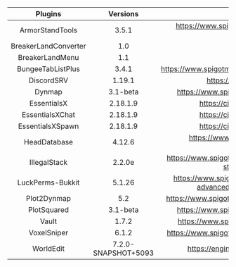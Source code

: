 |       Plugins       |        Versions       |                                                Links                                               |
| :-----------------: | :-------------------: | :------------------------------------------------------------------------------------------------: |
|    ArmorStandTools  |         3.5.1         | https://www.spigotmc.org/resources/armor-stand-tools.2237/ |
| BreakerLandConverter|          1.0          |  |
|   BreakerLandMenu   |          1.1          |  |
|  BungeeTabListPlus  |         3.4.1         | https://www.spigotmc.org/resources/bungeetablistplus.313/ |
|      DiscordSRV     |         1.19.1        | https://snapshot.discordsrv.com/ |
|        Dynmap       |        3.1-beta       | https://www.spigotmc.org/resources/dynmap.274/ |
|     EssentialsX     |        2.18.1.9       | https://ci.ender.zone/job/EssentialsX/ |
|   EssentialsXChat   |        2.18.1.9       | https://ci.ender.zone/job/EssentialsX/ |
|   EssentialsXSpawn  |        2.18.1.9       | https://ci.ender.zone/job/EssentialsX/ |
|   HeadDatabase      |         4.12.6        | https://www.spigotmc.org/resources/head-database.14280/ |
|    IllegalStack     |         2.2.0e        | https://www.spigotmc.org/resources/dupe-fixes-illegal-stack-remover.44411/ |
|  LuckPerms-Bukkit   |          5.1.26       | https://www.spigotmc.org/resources/luckperms-an-advanced-permissions-plugin.28140/ |
|     Plot2Dynmap     |          5.2          | https://www.spigotmc.org/resources/plot2dynmap.1292/ |
|     PlotSquared     |        3.1-beta       | https://www.spigotmc.org/resources/dynmap.274/ |
|        Vault        |          1.7.2        | https://www.spigotmc.org/resources/vault.34315/ |
|     VoxelSniper     |          6.1.2        | https://www.spigotmc.org/resources/voxelsniper.76791/ |
|      WorldEdit      |  7.2.0-SNAPSHOT+5093  | https://enginehub.org/worldedit/#downloads |